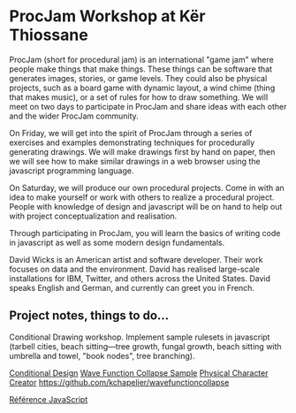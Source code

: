 # ProcJam Workshop at Kër Thiossane

ProcJam (short for procedural jam) is an international "game jam" where people make things that make things. These things can be software that generates images, stories, or game levels. They could also be physical projects, such as a board game with dynamic layout, a wind chime (thing that makes music), or a set of rules for how to draw something. We will meet on two days to participate in ProcJam and share ideas with each other and the wider ProcJam community.

On Friday, we will get into the spirit of ProcJam through a series of exercises and examples demonstrating techniques for procedurally generating drawings. We will make drawings first by hand on paper, then we will see how to make similar drawings in a web browser using the javascript programming language.

On Saturday, we will produce our own procedural projects. Come in with an idea to make yourself or work with others to realize a procedural project. People with knowledge of design and javascript will be on hand to help out with project conceptualization and realisation.

Through participating in ProcJam, you will learn the basics of writing code in javascript as well as some modern design fundamentals.

David Wicks is an American artist and software developer. Their work focuses on data and the environment. David has realised large-scale installations for IBM, Twitter, and others across the United States. David speaks English and German, and currently can greet you in French.

## Project notes, things to do…

Conditional Drawing workshop.
Implement sample rulesets in javascript (tarbell cities, beach sitting—tree growth, fungal growth, beach sitting with umbrella and towel, "book nodes", tree branching).

[Conditional Design](https://www.conditionaldesign.org/)
[Wave Function Collapse Sample](http://www.kchapelier.com/wfc-example/overlapping-model.html)
[Physical Character Creator](https://www.youtube.com/watch?v=3YDgu0A9zp4)
https://github.com/kchapelier/wavefunctioncollapse

[Référence JavaScript](https://developer.mozilla.org/fr/docs/Web/JavaScript/Reference)

